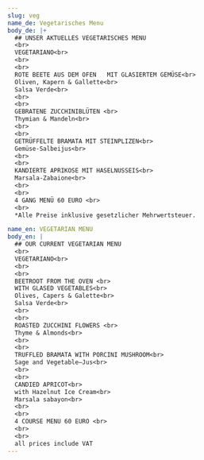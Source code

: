 ```yaml
---
slug: veg
name_de: Vegetarisches Menu
body_de: |+
  ## UNSER AKTUELLES VEGETARISCHES MENU
  <br>
  VEGETARIANO<br>
  <br>
  <br>
  ROTE BEETE AUS DEM OFEN	MIT GLASIERTEM GEMÜSE<br>
  Oliven, Kapern & Gallette<br>
  Salsa Verde<br>
  <br>
  <br>
  GEBRATENE ZUCCHINIBLÜTEN <br>
  Thymian & Mandeln<br>
  <br>
  <br>
  GETRÜFFELTE BRAMATA MIT STEINPLIZEN<br>
  Gemüse-Salbeijus<br>
  <br>
  <br>
  KANDIERTE APRIKOSE MIT HASELNUSSEIS<br>
  Marsala-Zabaione<br>
  <br>
  <br>
  4 GANG MENÜ 60 EURO <br>
  <br>
  *Alle Preise inklusive gesetzlicher Mehrwertsteuer.

name_en: VEGETARIAN MENU
body_en: |
  ## OUR CURRENT VEGETARIAN MENU
  <br>
  VEGETARIANO<br>
  <br>
  <br>
  BEETROOT FROM THE OVEN <br>
  WITH GLASED VEGETABLES<br>
  Olives, Capers & Galette<br>
  Salsa Verde<br>
  <br>
  <br>
  ROASTED ZUCCHINI FLOWERS <br>
  Thyme & Almonds<br>
  <br>
  <br>
  TRUFFLED BRAMATA WITH PORCINI MUSHROOM<br>
  Sage and Vegetable—Jus<br>
  <br>
  <br>
  CANDIED APRICOT<br>
  with Hazelnut Ice Cream<br>
  Marsala sabayon<br>
  <br>
  <br>
  4 COURSE MENU 60 EURO <br>
  <br>
  <br>
  all prices include VAT
---
```

